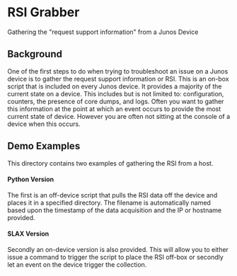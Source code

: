 RSI Grabber
===========

Gathering the "request support information" from a Junos Device

Background
----------

One of the first steps to do when trying to troubleshoot an issue on a Junos device is to gather the request support information or RSI. This is an on-box script that is included on every Junos device. It provides a majority of the current state on a device. This includes but is not limited to: configuration, counters, the presence of core dumps, and logs. Often you want to gather this information at the point at which an event occurs to provide the most current state of device. However you are often not sitting at the console of a device when this occurs.

Demo Examples
-------------

This directory contains two examples of gathering the RSI from a host.

#### Python Version

The first is an off-device script that pulls the RSI data off the device and places it in a specified directory. The filename is automatically named based upon the timestamp of the data acquisition and the IP or hostname provided.

#### SLAX Version

Secondly an on-device version is also provided. This will allow you to either issue a command to trigger the script to place the RSI off-box or secondly let an event on the device trigger the collection.

